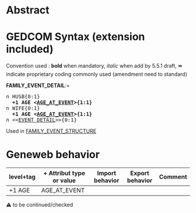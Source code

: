 ﻿# Abstract


# GEDCOM Syntax (extension included)
Convention used : **bold** when mandatory, _italic_ when add by 5.5.1 draft, &#x23E9; indicate proprietary coding commonly used (amendment need to standard)<br />

**FAMILY_EVENT_DETAIL**:=
<pre>
n HUSB{0:1}
<b>  +1 AGE &lt;<a href=Ged.AGE_AT_EVENT.md>AGE_AT_EVENT</a>&gt;{1:1}</b>
n WIFE{0:1}
<b>  +1 AGE &lt;<a href=Ged.AGE_AT_EVENT.md>AGE_AT_EVENT</a>&gt;{1:1}</b>
n &lt;&lt;<a href=Ged.EVENT_DETAIL.md>EVENT_DETAIL</a>&gt;&gt;{0:1}
</pre>
Used in <a href=Ged.FAMILY_EVENT_STRUCTURE.md>FAMILY_EVENT_STRUCTURE</a><br />

# Geneweb behavior

level+tag  | + Attribut type or value | Import behavior | Export behavior  | Comment 
---------- | ------------- | :---------------: | :-----------------:| -----------
+1 AGE | AGE_AT_EVENT | | |

:warning: to be continued/checked

